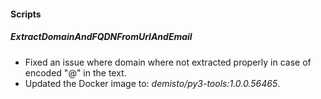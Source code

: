 
#### Scripts

##### ExtractDomainAndFQDNFromUrlAndEmail

- Fixed an issue where domain where not extracted properly in case of encoded "@" in the text.
- Updated the Docker image to: *demisto/py3-tools:1.0.0.56465*.
